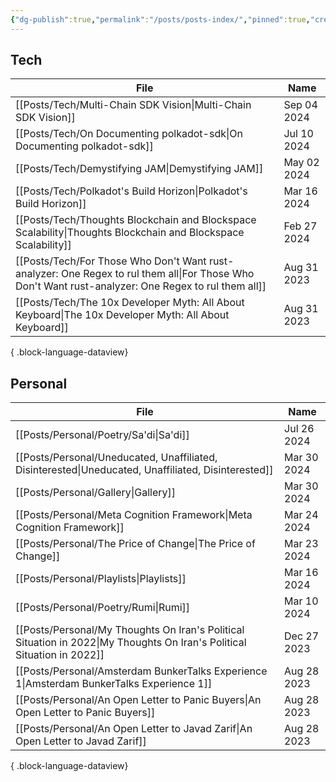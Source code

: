 ```yaml
---
{"dg-publish":true,"permalink":"/posts/posts-index/","pinned":true,"created":"2024-07-26T16:35:08.540+07:00","updated":"2024-11-10T13:57:34.138+07:00"}
---
```


## Tech 

| File                                                                                                                                                   | Name        |
| ------------------------------------------------------------------------------------------------------------------------------------------------------ | ----------- |
| [[Posts/Tech/Multi-Chain SDK Vision\|Multi-Chain SDK Vision]]                                                                                       | Sep 04 2024 |
| [[Posts/Tech/On Documenting polkadot-sdk\|On Documenting polkadot-sdk]]                                                                             | Jul 10 2024 |
| [[Posts/Tech/Demystifying JAM\|Demystifying JAM]]                                                                                                   | May 02 2024 |
| [[Posts/Tech/Polkadot's Build Horizon\|Polkadot's Build Horizon]]                                                                                   | Mar 16 2024 |
| [[Posts/Tech/Thoughts Blockchain and Blockspace Scalability\|Thoughts Blockchain and Blockspace Scalability]]                                       | Feb 27 2024 |
| [[Posts/Tech/For Those Who Don't Want rust-analyzer: One Regex to rul them all\|For Those Who Don't Want rust-analyzer: One Regex to rul them all]] | Aug 31 2023 |
| [[Posts/Tech/The 10x Developer Myth: All About Keyboard\|The 10x Developer Myth: All About Keyboard]]                                               | Aug 31 2023 |

{ .block-language-dataview}

## Personal 

| File                                                                                                                       | Name        |
| -------------------------------------------------------------------------------------------------------------------------- | ----------- |
| [[Posts/Personal/Poetry/Sa'di\|Sa'di]]                                                                                  | Jul 26 2024 |
| [[Posts/Personal/Uneducated, Unaffiliated, Disinterested\|Uneducated, Unaffiliated, Disinterested]]                     | Mar 30 2024 |
| [[Posts/Personal/Gallery\|Gallery]]                                                                                     | Mar 30 2024 |
| [[Posts/Personal/Meta Cognition Framework\|Meta Cognition Framework]]                                                   | Mar 24 2024 |
| [[Posts/Personal/The Price of Change\|The Price of Change]]                                                             | Mar 23 2024 |
| [[Posts/Personal/Playlists\|Playlists]]                                                                                 | Mar 16 2024 |
| [[Posts/Personal/Poetry/Rumi\|Rumi]]                                                                                    | Mar 10 2024 |
| [[Posts/Personal/My Thoughts On Iran's Political Situation in 2022\|My Thoughts On Iran's Political Situation in 2022]] | Dec 27 2023 |
| [[Posts/Personal/Amsterdam BunkerTalks Experience 1\|Amsterdam BunkerTalks Experience 1]]                               | Aug 28 2023 |
| [[Posts/Personal/An Open Letter to Panic Buyers\|An Open Letter to Panic Buyers]]                                       | Aug 28 2023 |
| [[Posts/Personal/An Open Letter to Javad Zarif\|An Open Letter to Javad Zarif]]                                         | Aug 28 2023 |

{ .block-language-dataview}
